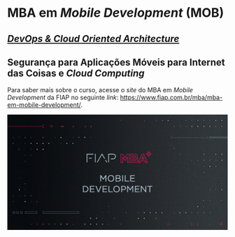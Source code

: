 # MBA em *Mobile Development* (MOB)

## [*DevOps & Cloud Oriented Architecture*](https://github.com/josecastillolema/fiap/tree/master/mob/devops)
## Segurança para Aplicações Móveis para Internet das Coisas e *Cloud Computing*

Para saber mais sobre o curso, acesse o *site* do MBA em *Mobile Development* da FIAP no seguinte *link*: https://www.fiap.com.br/mba/mba-em-mobile-development/.

![FIAP MBA](../img/mob1.png)
